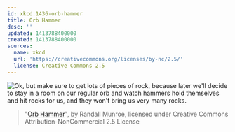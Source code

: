 ```yaml
---
id: xkcd.1436-orb-hammer
title: Orb Hammer
desc: ''
updated: 1413788400000
created: 1413788400000
sources:
  name: xkcd
  url: 'https://creativecommons.org/licenses/by-nc/2.5/'
  license: Creative Commons 2.5
---
```

![Ok, but make sure to get lots of pieces of rock, because later we'll decide to stay in a room on our regular orb and watch hammers hold themselves and hit rocks for us, and they won't bring us very many rocks.](https://imgs.xkcd.com/comics/orb_hammer.png)
> "[Orb Hammer](https://xkcd.com/1436/)", by Randall Munroe, licensed under Creative Commons Attribution-NonCommercial 2.5 License
